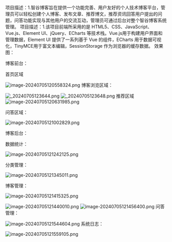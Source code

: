 项目描述：1.智谷博客旨在提供一个功能完善、用户友好的个人技术博客平台，管理员可以轻松创建个人博客、发布文章、推荐博文，推荐资讯回答用户提出的问题，问答功能实现与其他用户的交流互动，管理员可通过后台对整个智谷博客系统管理。
项目描述：1.该项目前端所采用的是 HTML5、CSS、JavaScript、Vue.js、Element UI、jQuery、ECharts 等技术栈。Vue.js用于构建用户界面和管理数据，Element UI 提供了一系列基于 Vue 的组件，ECharts 用于数据可视化，TinyMCE用于富文本编辑，SessionStorage 作为浏览器的缓存数据。
效果图：

博客前台：

首页区域

![image-20240705120558324.png](https://s2.loli.net/2024/07/05/ar39mKCZuTvJx6h.png)
博客浏览区域：

![_20240705123644.png](https://s2.loli.net/2024/07/05/92IE8CUo57hnyi6.png)
![_20240705123648.png](https://s2.loli.net/2024/07/05/CoWL3PIyKNaMiQb.png)
推荐区域
![image-20240705120631985.png](https://s2.loli.net/2024/07/05/A7ruyXkdJHmSvj8.png)

问答区域：

![image-20240705121002829.png](https://s2.loli.net/2024/07/05/uv9OKa1HW8FQVkm.png)

博客后台：

数据统计：

![image-20240705121242125.png](https://s2.loli.net/2024/07/05/WOJmy6sbnVvqHli.png)

分类管理：

![image-20240705121345011.png](https://s2.loli.net/2024/07/05/gPQBvA8m5aozjti.png)

博客管理：

![image-20240705121415325.png](https://s2.loli.net/2024/07/05/Upct2EBDMLwvXSZ.png)

![image-20240705121440010.png](https://s2.loli.net/2024/07/05/BlrCOjnXHkNVy9d.png)
![image-20240705121456400.png](https://s2.loli.net/2024/07/05/BE2PmH5NotOMRC3.png)
问答管理：

![image-20240705121544604.png](https://s2.loli.net/2024/07/05/fQSHu3Ae9ZD4caE.png)
系统日志：

![image-20240705121559105.png](https://s2.loli.net/2024/07/05/4AJYMRVglcHwS1n.png)
